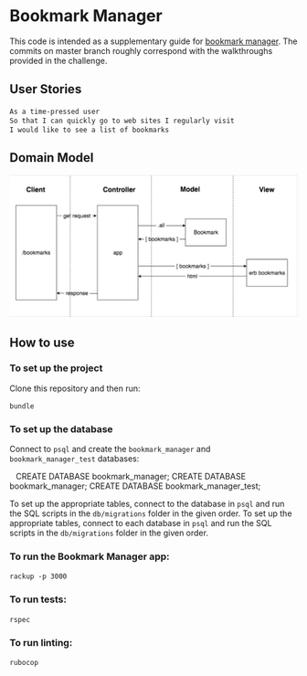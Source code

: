 # Bookmark Manager

This code is intended as a supplementary guide for [bookmark manager](https://github.com/makersacademy/course/tree/master/bookmark_manager). The commits on master branch roughly correspond with the walkthroughs provided in the challenge.

## User Stories

```
As a time-pressed user
So that I can quickly go to web sites I regularly visit
I would like to see a list of bookmarks
```

## Domain Model

![Bookmark Manager domain model](./public/images/bookmark_manager_1.png)

## How to use

### To set up the project

Clone this repository and then run:

```
bundle
```

### To set up the database


Connect to `psql` and create the `bookmark_manager` and `bookmark_manager_test` databases:

```	```
CREATE DATABASE bookmark_manager;	CREATE DATABASE bookmark_manager;
CREATE DATABASE bookmark_manager_test;
```	```

To set up the appropriate tables, connect to the database in `psql` and run the SQL scripts in the `db/migrations` folder in the given order.	To set up the appropriate tables, connect to each database in `psql` and run the SQL scripts in the `db/migrations` folder in the given order.

### To run the Bookmark Manager app:

```
rackup -p 3000
```

### To run tests:

```
rspec
```

### To run linting:

```
rubocop
```
